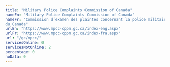 ```yaml
---
title: "Military Police Complaints Commission of Canada"
nameEn: "Military Police Complaints Commission of Canada"
nameFr: "Commission d’examen des plaintes concernant la police militaire
du Canada"
urlEn: "https://www.mpcc-cppm.gc.ca/index-eng.aspx"
urlFr: "https://www.mpcc-cppm.gc.ca/index-fra.aspx"
url: "/gc/mpcc/"
servicesOnline: 0
servicesNotOnline: 2
percentage: 0
noData: 0
---
```

